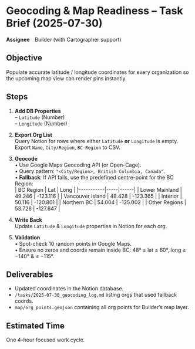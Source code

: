 # Geocoding & Map Readiness – Task Brief (2025-07-30)

**Assignee** Builder (with Cartographer support)

## Objective
Populate accurate latitude / longitude coordinates for every organization so the upcoming map view can render pins instantly.

## Steps
1. **Add DB Properties**  
   – `Latitude` (Number)  
   – `Longitude` (Number)

2. **Export Org List**  
   Query Notion for rows where either `Latitude` **or** `Longitude` is empty.  
   Export `Name`, `City/Region`, `BC Region` to CSV.

3. **Geocode**  
   • Use Google Maps Geocoding API (or Open-Cage).  
   • Query pattern: `"<City/Region>, British Columbia, Canada"`.  
   • **Fallback**: If API fails, use the predefined centre-point for the BC Region:  
     | BC Region | Lat | Long |
     |-----------|-----|------|
     | Lower Mainland | 49.246 | -123.116 |
     | Vancouver Island | 48.428 | -123.365 |
     | Interior | 50.116 | -120.801 |
     | Northern BC | 54.004 | -125.002 |
     | Other Regions | 53.726 | -127.647 |

4. **Write Back**  
   Update `Latitude` & `Longitude` properties in Notion for each org.

5. **Validation**  
   • Spot-check 10 random points in Google Maps.  
   • Ensure no zeros and coords remain inside BC: 48° ≤ lat ≤ 60°, long ≥ −140° & ≤ −115°.

## Deliverables
- Updated coordinates in the Notion database.  
- `/tasks/2025-07-30_geocoding_log.md` listing orgs that used fallback coords.  
- `map/org_points.geojson` containing all org points for Builder’s map layer.

## Estimated Time
One 4-hour focused work cycle. 